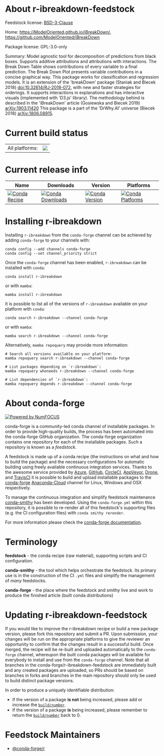 About r-ibreakdown-feedstock
============================

Feedstock license: [BSD-3-Clause](https://github.com/conda-forge/r-ibreakdown-feedstock/blob/main/LICENSE.txt)

Home: https://ModelOriented.github.io/iBreakDown/, https://github.com/ModelOriented/iBreakDown

Package license: GPL-3.0-only

Summary: Model agnostic tool for decomposition of predictions from black boxes. Supports additive attributions and attributions with interactions. The Break Down Table shows contributions of every variable to a final prediction. The Break Down Plot presents variable contributions in a concise graphical way. This package works for classification and regression models. It is an extension of the 'breakDown' package (Staniak and Biecek 2018) <doi:10.32614/RJ-2018-072>, with new and faster strategies for orderings. It supports interactions in explanations and has interactive visuals (implemented with 'D3.js' library). The methodology behind is described in the 'iBreakDown' article (Gosiewska and Biecek 2019) <arXiv:1903.11420> This package is a part of the 'DrWhy.AI' universe (Biecek 2018) <arXiv:1806.08915>.

Current build status
====================


<table><tr><td>All platforms:</td>
    <td>
      <a href="https://dev.azure.com/conda-forge/feedstock-builds/_build/latest?definitionId=9554&branchName=main">
        <img src="https://dev.azure.com/conda-forge/feedstock-builds/_apis/build/status/r-ibreakdown-feedstock?branchName=main">
      </a>
    </td>
  </tr>
</table>

Current release info
====================

| Name | Downloads | Version | Platforms |
| --- | --- | --- | --- |
| [![Conda Recipe](https://img.shields.io/badge/recipe-r--ibreakdown-green.svg)](https://anaconda.org/conda-forge/r-ibreakdown) | [![Conda Downloads](https://img.shields.io/conda/dn/conda-forge/r-ibreakdown.svg)](https://anaconda.org/conda-forge/r-ibreakdown) | [![Conda Version](https://img.shields.io/conda/vn/conda-forge/r-ibreakdown.svg)](https://anaconda.org/conda-forge/r-ibreakdown) | [![Conda Platforms](https://img.shields.io/conda/pn/conda-forge/r-ibreakdown.svg)](https://anaconda.org/conda-forge/r-ibreakdown) |

Installing r-ibreakdown
=======================

Installing `r-ibreakdown` from the `conda-forge` channel can be achieved by adding `conda-forge` to your channels with:

```
conda config --add channels conda-forge
conda config --set channel_priority strict
```

Once the `conda-forge` channel has been enabled, `r-ibreakdown` can be installed with `conda`:

```
conda install r-ibreakdown
```

or with `mamba`:

```
mamba install r-ibreakdown
```

It is possible to list all of the versions of `r-ibreakdown` available on your platform with `conda`:

```
conda search r-ibreakdown --channel conda-forge
```

or with `mamba`:

```
mamba search r-ibreakdown --channel conda-forge
```

Alternatively, `mamba repoquery` may provide more information:

```
# Search all versions available on your platform:
mamba repoquery search r-ibreakdown --channel conda-forge

# List packages depending on `r-ibreakdown`:
mamba repoquery whoneeds r-ibreakdown --channel conda-forge

# List dependencies of `r-ibreakdown`:
mamba repoquery depends r-ibreakdown --channel conda-forge
```


About conda-forge
=================

[![Powered by
NumFOCUS](https://img.shields.io/badge/powered%20by-NumFOCUS-orange.svg?style=flat&colorA=E1523D&colorB=007D8A)](https://numfocus.org)

conda-forge is a community-led conda channel of installable packages.
In order to provide high-quality builds, the process has been automated into the
conda-forge GitHub organization. The conda-forge organization contains one repository
for each of the installable packages. Such a repository is known as a *feedstock*.

A feedstock is made up of a conda recipe (the instructions on what and how to build
the package) and the necessary configurations for automatic building using freely
available continuous integration services. Thanks to the awesome service provided by
[Azure](https://azure.microsoft.com/en-us/services/devops/), [GitHub](https://github.com/),
[CircleCI](https://circleci.com/), [AppVeyor](https://www.appveyor.com/),
[Drone](https://cloud.drone.io/welcome), and [TravisCI](https://travis-ci.com/)
it is possible to build and upload installable packages to the
[conda-forge](https://anaconda.org/conda-forge) [Anaconda-Cloud](https://anaconda.org/)
channel for Linux, Windows and OSX respectively.

To manage the continuous integration and simplify feedstock maintenance
[conda-smithy](https://github.com/conda-forge/conda-smithy) has been developed.
Using the ``conda-forge.yml`` within this repository, it is possible to re-render all of
this feedstock's supporting files (e.g. the CI configuration files) with ``conda smithy rerender``.

For more information please check the [conda-forge documentation](https://conda-forge.org/docs/).

Terminology
===========

**feedstock** - the conda recipe (raw material), supporting scripts and CI configuration.

**conda-smithy** - the tool which helps orchestrate the feedstock.
                   Its primary use is in the construction of the CI ``.yml`` files
                   and simplify the management of *many* feedstocks.

**conda-forge** - the place where the feedstock and smithy live and work to
                  produce the finished article (built conda distributions)


Updating r-ibreakdown-feedstock
===============================

If you would like to improve the r-ibreakdown recipe or build a new
package version, please fork this repository and submit a PR. Upon submission,
your changes will be run on the appropriate platforms to give the reviewer an
opportunity to confirm that the changes result in a successful build. Once
merged, the recipe will be re-built and uploaded automatically to the
`conda-forge` channel, whereupon the built conda packages will be available for
everybody to install and use from the `conda-forge` channel.
Note that all branches in the conda-forge/r-ibreakdown-feedstock are
immediately built and any created packages are uploaded, so PRs should be based
on branches in forks and branches in the main repository should only be used to
build distinct package versions.

In order to produce a uniquely identifiable distribution:
 * If the version of a package **is not** being increased, please add or increase
   the [``build/number``](https://docs.conda.io/projects/conda-build/en/latest/resources/define-metadata.html#build-number-and-string).
 * If the version of a package **is** being increased, please remember to return
   the [``build/number``](https://docs.conda.io/projects/conda-build/en/latest/resources/define-metadata.html#build-number-and-string)
   back to 0.

Feedstock Maintainers
=====================

* [@conda-forge/r](https://github.com/conda-forge/r/)

